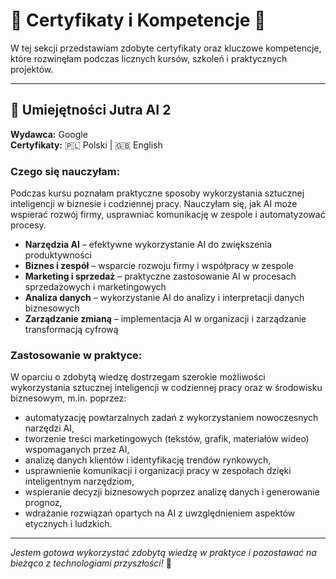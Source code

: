 # 📜 Certyfikaty i Kompetencje 📜

W tej sekcji przedstawiam zdobyte certyfikaty oraz kluczowe kompetencje, które rozwinęłam podczas licznych kursów, szkoleń i praktycznych projektów.

---

## 🤖 Umiejętności Jutra AI 2

**Wydawca:** Google  
**Certyfikaty:** 🇵🇱 Polski | 🇬🇧 English

### Czego się nauczyłam:
Podczas kursu poznałam praktyczne sposoby wykorzystania sztucznej inteligencji w biznesie i codziennej pracy. Nauczyłam się, jak AI może wspierać rozwój firmy, usprawniać komunikację w zespole i automatyzować procesy.

- **Narzędzia AI** – efektywne wykorzystanie AI do zwiększenia produktywności
- **Biznes i zespół** – wsparcie rozwoju firmy i współpracy w zespole
- **Marketing i sprzedaż** – praktyczne zastosowanie AI w procesach sprzedażowych i marketingowych
- **Analiza danych** – wykorzystanie AI do analizy i interpretacji danych biznesowych
- **Zarządzanie zmianą** – implementacja AI w organizacji i zarządzanie transformacją cyfrową

### Zastosowanie w praktyce:
W oparciu o zdobytą wiedzę dostrzegam szerokie możliwości wykorzystania sztucznej inteligencji w codziennej pracy oraz w środowisku biznesowym, m.in. poprzez:

- automatyzację powtarzalnych zadań z wykorzystaniem nowoczesnych narzędzi AI,
- tworzenie treści marketingowych (tekstów, grafik, materiałów wideo) wspomaganych przez AI,
- analizę danych klientów i identyfikację trendów rynkowych,
- usprawnienie komunikacji i organizacji pracy w zespołach dzięki inteligentnym narzędziom,
- wspieranie decyzji biznesowych poprzez analizę danych i generowanie prognoz,
- wdrażanie rozwiązań opartych na AI z uwzględnieniem aspektów etycznych i ludzkich.

---

*Jestem gotowa wykorzystać zdobytą wiedzę w praktyce i pozostawać na bieżąco z technologiami przyszłości!* 🚀
